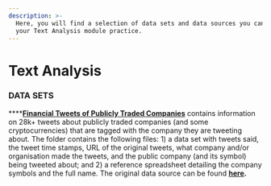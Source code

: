 ```yaml
---
description: >-
  Here, you will find a selection of data sets and data sources you can use for
  your Text Analysis module practice.
---
```


# Text Analysis

### DATA SETS

\*\*\*\*[**Financial Tweets of Publicly Traded Companies**](https://github.com/MaurissaCM/Decoded-DA-Datastore/raw/master/data/financial-tweets.zip) contains information on 28k+ tweets about publicly traded companies \(and some cryptocurrencies\) that are tagged with the company they are tweeting about. The folder contains the following files: 1\) a data set with  tweets said, the tweet time stamps, URL of the original tweets, what company and/or organisation made the tweets, and the public company \(and its symbol\) being tweeted about; and 2\) a reference spreadsheet detailing the company symbols and the full name. The original data source can be found [**here**](https://www.kaggle.com/davidwallach/financial-tweets)**.**

